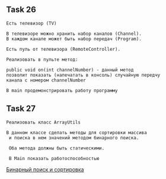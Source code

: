 ## Task 26

```
Есть телевизор (TV)

В телевизоре можно хранить набор каналов (Channel).
В каждом канале может быть набор передач (Program).

Есть пуль от телевизора (RemoteController).

Реализовать в пульте метод:

public void on(int channelNumber) - данный метод
позволит показать (напечатать в консоль) случайную передчу
канала с номером channelNumber

В main продемонстрировать работу программу
```

## Task 27

```
Реализовать класс ArrayUtils

В данном классе сделать методы для сортировки массива
 и поиска в нем значений методом бинарного поиска.
 
 Оба метода должны быть статическими.
 
 В Main показать работоспособностью
```

[Бинарный поиск и сортировка](https://lms.ait-tr.de/#/lessons/group/cohort27/module/basic_programming/lesson/lesson_13)